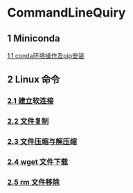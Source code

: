 # CommandLineQuiry

## 1 Miniconda

[1.1 conda环境操作及pip安装](./mini_conda/mini_conda.md)

## 2 Linux 命令

### [2.1 建立软连接](./linux_command/symlinks.md)
### [2.2 文件复制](./linux_command/copy_file.md)
### [2.3 文件压缩与解压缩](./linux_command/zip%26tar.md)
### [2.4 wget 文件下载](./linux_command/wget.md)
### [2.5 rm 文件移除](./linux_command/rm.md)
